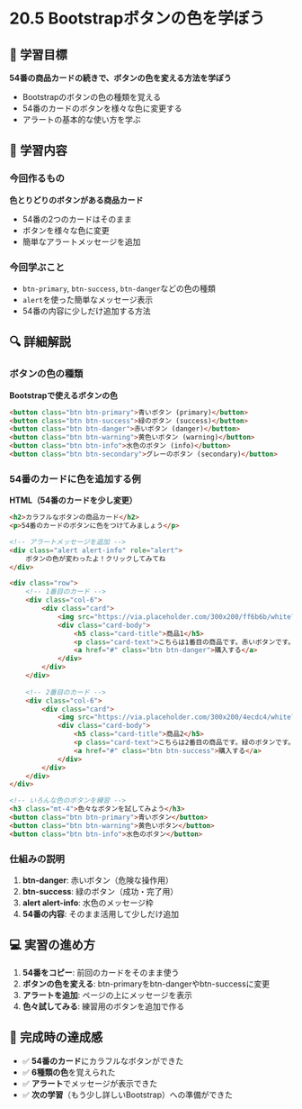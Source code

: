 # 20.5 Bootstrapボタンの色を学ぼう

## 🎯 学習目標

**54番の商品カードの続きで、ボタンの色を変える方法を学ぼう**

- Bootstrapのボタンの色の種類を覚える
- 54番のカードのボタンを様々な色に変更する
- アラートの基本的な使い方を学ぶ

## 📝 学習内容

### 今回作るもの

**色とりどりのボタンがある商品カード**
- 54番の2つのカードはそのまま
- ボタンを様々な色に変更
- 簡単なアラートメッセージを追加

### 今回学ぶこと

- `btn-primary`, `btn-success`, `btn-danger`などの色の種類
- `alert`を使った簡単なメッセージ表示
- 54番の内容に少しだけ追加する方法

## 🔍 詳細解説

### ボタンの色の種類

**Bootstrapで使えるボタンの色**
```html
<button class="btn btn-primary">青いボタン (primary)</button>
<button class="btn btn-success">緑のボタン (success)</button>
<button class="btn btn-danger">赤いボタン (danger)</button>
<button class="btn btn-warning">黄色いボタン (warning)</button>
<button class="btn btn-info">水色のボタン (info)</button>
<button class="btn btn-secondary">グレーのボタン (secondary)</button>
```

### 54番のカードに色を追加する例

**HTML（54番のカードを少し変更）**
```html
<h2>カラフルなボタンの商品カード</h2>
<p>54番のカードのボタンに色をつけてみましょう</p>

<!-- アラートメッセージを追加 -->
<div class="alert alert-info" role="alert">
    ボタンの色が変わったよ！クリックしてみてね
</div>

<div class="row">
    <!-- 1番目のカード -->
    <div class="col-6">
        <div class="card">
            <img src="https://via.placeholder.com/300x200/ff6b6b/white?text=商品1" class="card-img-top" alt="商品1">
            <div class="card-body">
                <h5 class="card-title">商品1</h5>
                <p class="card-text">こちらは1番目の商品です。赤いボタンです。</p>
                <a href="#" class="btn btn-danger">購入する</a>
            </div>
        </div>
    </div>
    
    <!-- 2番目のカード -->
    <div class="col-6">
        <div class="card">
            <img src="https://via.placeholder.com/300x200/4ecdc4/white?text=商品2" class="card-img-top" alt="商品2">
            <div class="card-body">
                <h5 class="card-title">商品2</h5>
                <p class="card-text">こちらは2番目の商品です。緑のボタンです。</p>
                <a href="#" class="btn btn-success">購入する</a>
            </div>
        </div>
    </div>
</div>

<!-- いろんな色のボタンを練習 -->
<h3 class="mt-4">色々なボタンを試してみよう</h3>
<button class="btn btn-primary">青いボタン</button>
<button class="btn btn-warning">黄色いボタン</button>
<button class="btn btn-info">水色のボタン</button>
```

### 仕組みの説明

1. **btn-danger**: 赤いボタン（危険な操作用）
2. **btn-success**: 緑のボタン（成功・完了用）
3. **alert alert-info**: 水色のメッセージ枠
4. **54番の内容**: そのまま活用して少しだけ追加

## 💻 実習の進め方

1. **54番をコピー**: 前回のカードをそのまま使う
2. **ボタンの色を変える**: btn-primaryをbtn-dangerやbtn-successに変更
3. **アラートを追加**: ページの上にメッセージを表示
4. **色々試してみる**: 練習用のボタンを追加で作る

## 🎉 完成時の達成感

- ✅ **54番のカード**にカラフルなボタンができた
- ✅ **6種類の色**を覚えられた  
- ✅ **アラート**でメッセージが表示できた
- ✅ **次の学習**（もう少し詳しいBootstrap）への準備ができた